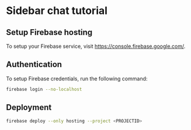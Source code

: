 # Sidebar chat tutorial

## Setup Firebase hosting
To setup your Firebase service, visit https://console.firebase.google.com/.
## Authentication
To setup Firebase credentials, run the following command:
```bash
firebase login --no-localhost
```
## Deployment
```bash
firebase deploy --only hosting --project <PROJECTID>
```